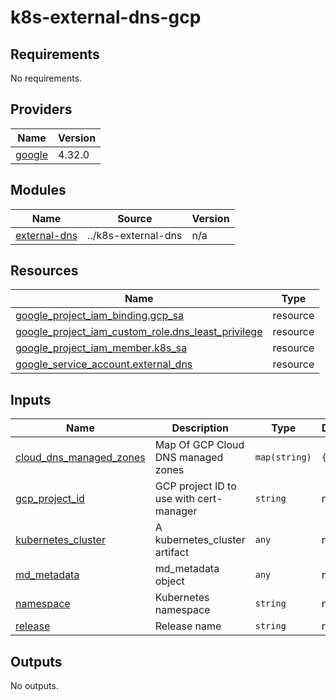 # k8s-external-dns-gcp

<!-- BEGINNING OF PRE-COMMIT-TERRAFORM DOCS HOOK -->
## Requirements

No requirements.

## Providers

| Name | Version |
|------|---------|
| <a name="provider_google"></a> [google](#provider\_google) | 4.32.0 |

## Modules

| Name | Source | Version |
|------|--------|---------|
| <a name="module_external-dns"></a> [external-dns](#module\_external-dns) | ../k8s-external-dns | n/a |

## Resources

| Name | Type |
|------|------|
| [google_project_iam_binding.gcp_sa](https://registry.terraform.io/providers/hashicorp/google/latest/docs/resources/project_iam_binding) | resource |
| [google_project_iam_custom_role.dns_least_privilege](https://registry.terraform.io/providers/hashicorp/google/latest/docs/resources/project_iam_custom_role) | resource |
| [google_project_iam_member.k8s_sa](https://registry.terraform.io/providers/hashicorp/google/latest/docs/resources/project_iam_member) | resource |
| [google_service_account.external_dns](https://registry.terraform.io/providers/hashicorp/google/latest/docs/resources/service_account) | resource |

## Inputs

| Name | Description | Type | Default | Required |
|------|-------------|------|---------|:--------:|
| <a name="input_cloud_dns_managed_zones"></a> [cloud\_dns\_managed\_zones](#input\_cloud\_dns\_managed\_zones) | Map Of GCP Cloud DNS managed zones | `map(string)` | `{}` | no |
| <a name="input_gcp_project_id"></a> [gcp\_project\_id](#input\_gcp\_project\_id) | GCP project ID to use with cert-manager | `string` | n/a | yes |
| <a name="input_kubernetes_cluster"></a> [kubernetes\_cluster](#input\_kubernetes\_cluster) | A kubernetes\_cluster artifact | `any` | n/a | yes |
| <a name="input_md_metadata"></a> [md\_metadata](#input\_md\_metadata) | md\_metadata object | `any` | n/a | yes |
| <a name="input_namespace"></a> [namespace](#input\_namespace) | Kubernetes namespace | `string` | n/a | yes |
| <a name="input_release"></a> [release](#input\_release) | Release name | `string` | n/a | yes |

## Outputs

No outputs.
<!-- END OF PRE-COMMIT-TERRAFORM DOCS HOOK -->
